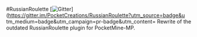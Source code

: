 #RussianRoulette 
[![Gitter](https://badges.gitter.im/JoinChat.svg)](https://gitter.im/PocketCreations/RussianRoulette?utm_source=badge&u
tm_medium=badge&utm_campaign=pr-badge&utm_content=
Rewrite of the outdated RussianRoulette plugin for PocketMine-MP.
